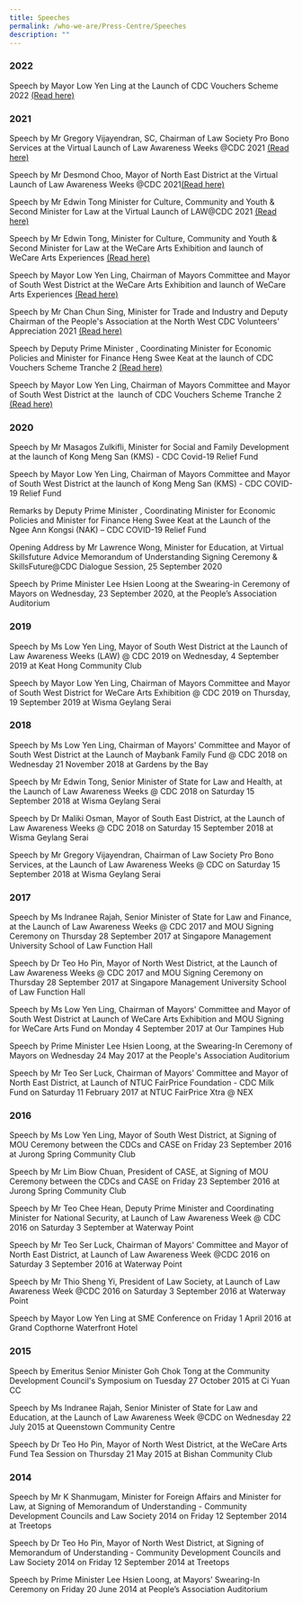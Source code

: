 ```yaml
---
title: Speeches
permalink: /who-we-are/Press-Centre/Speeches
description: ""
---
```

### 2022

Speech by Mayor Low Yen Ling at the Launch of CDC Vouchers Scheme 2022 [(Read here)](/files/delivered-speech-by-chairman-mayor-low-yen-ling-at-launch-of-cdc-vouchers-scheme-2022%20(1).pdf)

### 2021

Speech by Mr Gregory Vijayendran, SC, Chairman of Law Society Pro Bono Services at the Virtual Launch of Law Awareness Weeks @CDC 2021 [(Read here)](/files/delivered-speech-by-lspbs-chairman---law-awareness-weeks-@cdc-2021.pdf)

Speech by Mr Desmond Choo, Mayor of North East District at the Virtual Launch of Law Awareness Weeks @CDC 2021[(Read here)](/files/delivered-speech-by-mayor-desmond-choo---law-awareness-weeks-@cdc-2021.pdf)

Speech by Mr Edwin Tong Minister for Culture, Community and Youth & Second Minister for Law at the Virtual Launch of LAW@CDC 2021 [(Read here)](/files/transcript---speech-by-2m-edwin-tong-at-launch-of-law@cdc-2021-(25-sep).pdf)

Speech by Mr Edwin Tong, Minister for Culture, Community and Youth & Second Minister for Law at the WeCare Arts Exhibition and launch of WeCare Arts Experiences [(Read here)](/files/speech-by-goh---wcaf-exhibition-2021---23mar21.pdf)

Speech by Mayor Low Yen Ling, Chairman of Mayors Committee and Mayor of South West District at the WeCare Arts Exhibition and launch of WeCare Arts Experiences [(Read here)](/files/speech-by-mayor-low---wcaf-exhibition-2021---23mar21.pdf)

Speech by Mr Chan Chun Sing, Minister for Trade and Industry and Deputy Chairman of the People's Association at the North West CDC Volunteers' Appreciation 2021 [(Read here)](/files/speech-by-min-chan-chun-sing.pdf)

Speech by Deputy Prime Minister , Coordinating Minister for Economic Policies and Minister for Finance Heng Swee Keat at the launch of CDC Vouchers Scheme Tranche 2 [(Read here)](/files/delivered-dpm-speech-for-launch-of-cdc-voucher-scheme-tranche-2.pdf)

Speech by Mayor Low Yen Ling, Chairman of Mayors Committee and Mayor of South West District at the  launch of CDC Vouchers Scheme Tranche 2 [(Read here)](/files/delivered-speech-by-chairman-at-launch-of-cdc-voucher-scheme-tranche-2.pdf)

### 2020

Speech by Mr Masagos Zulkifli, Minister for Social and Family Development at the launch of Kong Meng San (KMS) - CDC Covid-19 Relief Fund

Speech by Mayor Low Yen Ling, Chairman of Mayors Committee and Mayor of South West District at the launch of Kong Meng San (KMS) - CDC COVID-19 Relief Fund

Remarks by Deputy Prime Minister , Coordinating Minister for Economic Policies and Minister for Finance Heng Swee Keat at the Launch of the Ngee Ann Kongsi (NAK) – CDC COVID-19 Relief Fund

Opening Address by Mr Lawrence Wong, Minister for Education, at Virtual Skillsfuture Advice Memorandum of Understanding Signing Ceremony & SkillsFuture@CDC Dialogue Session, 25 September 2020

Speech by Prime Minister Lee Hsien Loong at the Swearing-in Ceremony of Mayors on Wednesday, 23 September 2020, at the People’s Association Auditorium

### 2019

Speech by Ms Low Yen Ling, Mayor of South West District at the Launch of Law Awareness Weeks (LAW) @ CDC 2019 on Wednesday, 4 September 2019 at Keat Hong Community Club

Speech by Mayor Low Yen Ling, Chairman of Mayors Committee and Mayor of South West District for WeCare Arts Exhibition @ CDC 2019 on Thursday, 19 September 2019 at Wisma Geylang Serai

### 2018

Speech by Ms Low Yen Ling, Chairman of Mayors' Committee and Mayor of South West District at the Launch of Maybank Family Fund @ CDC 2018 on Wednesday 21 November 2018 at Gardens by the Bay

Speech by Mr Edwin Tong, Senior Minister of State for Law and Health, at the Launch of Law Awareness Weeks @ CDC 2018 on Saturday 15 September 2018 at Wisma Geylang Serai

Speech by Dr Maliki Osman, Mayor of South East District, at the Launch of Law Awareness Weeks @ CDC 2018 on Saturday 15 September 2018 at Wisma Geylang Serai

Speech by Mr Gregory Vijayendran, Chairman of Law Society Pro Bono Services, at the Launch of Law Awareness Weeks @ CDC on Saturday 15 September 2018 at Wisma Geylang Serai

### 2017

Speech by Ms Indranee Rajah, Senior Minister of State for Law and Finance, at the Launch of Law Awareness Weeks @ CDC 2017 and MOU Signing Ceremony on Thursday 28 September 2017 at Singapore Management University School of Law Function Hall

Speech by Dr Teo Ho Pin, Mayor of North West District, at the Launch of Law Awareness Weeks @ CDC 2017 and MOU Signing Ceremony on Thursday 28 September 2017 at Singapore Management University School of Law Function Hall

Speech by Ms Low Yen Ling, Chairman of Mayors' Committee and Mayor of South West District at Launch of WeCare Arts Exhibition and MOU Signing for WeCare Arts Fund on Monday 4 September 2017 at Our Tampines Hub

Speech by Prime Minister Lee Hsien Loong, at the Swearing-In Ceremony of Mayors on Wednesday 24 May 2017 at the People's Association Auditorium

Speech by Mr Teo Ser Luck, Chairman of Mayors' Committee and Mayor of North East District, at Launch of NTUC FairPrice Foundation - CDC Milk Fund on Saturday 11 February 2017 at NTUC FairPrice Xtra @ NEX

### 2016

Speech by Ms Low Yen Ling, Mayor of South West District, at Signing of MOU Ceremony between the CDCs and CASE on Friday 23 September 2016 at Jurong Spring Community Club

Speech by Mr Lim Biow Chuan, President of CASE, at Signing of MOU Ceremony between the CDCs and CASE on Friday 23 September 2016 at Jurong Spring Community Club

Speech by Mr Teo Chee Hean, Deputy Prime Minister and Coordinating Minister for National Security, at Launch of Law Awareness Week @ CDC 2016 on Saturday 3 September at Waterway Point

Speech by Mr Teo Ser Luck, Chairman of Mayors' Committee and Mayor of North East District, at Launch of Law Awareness Week @CDC 2016 on Saturday 3 September 2016 at Waterway Point

Speech by Mr Thio Sheng Yi, President of Law Society, at Launch of Law Awareness Week @CDC 2016 on Saturday 3 September 2016 at Waterway Point

Speech by Mayor Low Yen Ling at SME Conference on Friday 1 April 2016 at Grand Copthorne Waterfront Hotel

### 2015

Speech by Emeritus Senior Minister Goh Chok Tong at the Community Development Council's Symposium on Tuesday 27 October 2015 at Ci Yuan CC

Speech by Ms Indranee Rajah, Senior Minister of State for Law and Education, at the Launch of Law Awareness Week @CDC on Wednesday 22 July 2015 at Queenstown Community Centre

Speech by Dr Teo Ho Pin, Mayor of North West District, at the WeCare Arts Fund Tea Session on Thursday 21 May 2015 at Bishan Community Club

### 2014

Speech by Mr K Shanmugam, Minister for Foreign Affairs and Minister for Law, at Signing of Memorandum of Understanding - Community Development Councils and Law Society 2014 on Friday 12 September 2014 at Treetops

Speech by Dr Teo Ho Pin, Mayor of North West District, at Signing of Memorandum of Understanding - Community Development Councils and Law Society 2014 on Friday 12 September 2014 at Treetops

Speech by Prime Minister Lee Hsien Loong, at Mayors’ Swearing-In Ceremony on Friday 20 June 2014 at People’s Association Auditorium